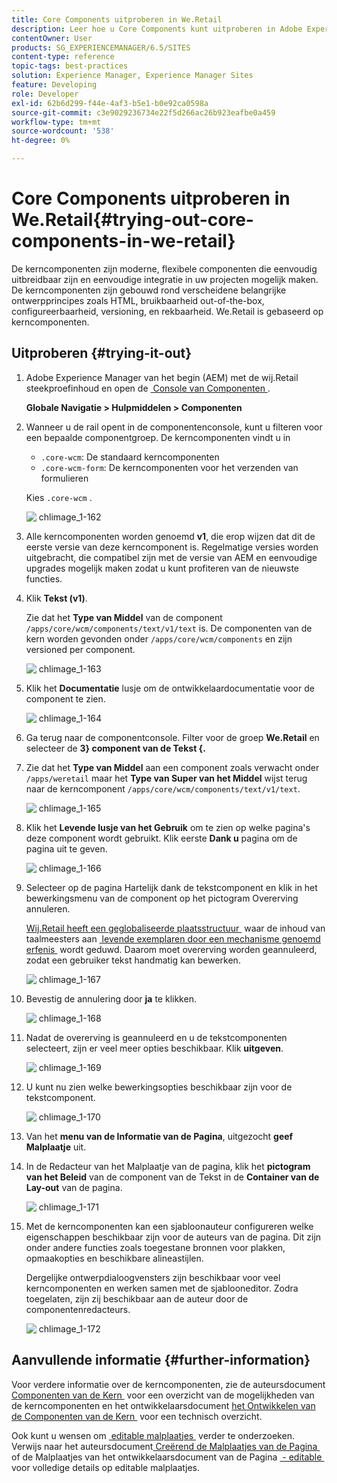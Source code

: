 ```yaml
---
title: Core Components uitproberen in We.Retail
description: Leer hoe u Core Components kunt uitproberen in Adobe Experience Manager met We.Retail.
contentOwner: User
products: SG_EXPERIENCEMANAGER/6.5/SITES
content-type: reference
topic-tags: best-practices
solution: Experience Manager, Experience Manager Sites
feature: Developing
role: Developer
exl-id: 62b6d299-f44e-4af3-b5e1-b0e92ca0598a
source-git-commit: c3e9029236734e22f5d266ac26b923eafbe0a459
workflow-type: tm+mt
source-wordcount: '538'
ht-degree: 0%

---
```


# Core Components uitproberen in We.Retail{#trying-out-core-components-in-we-retail}

De kerncomponenten zijn moderne, flexibele componenten die eenvoudig uitbreidbaar zijn en eenvoudige integratie in uw projecten mogelijk maken. De kerncomponenten zijn gebouwd rond verscheidene belangrijke ontwerpprincipes zoals HTML, bruikbaarheid out-of-the-box, configureerbaarheid, versioning, en rekbaarheid. We.Retail is gebaseerd op kerncomponenten.

## Uitproberen {#trying-it-out}

1. Adobe Experience Manager van het begin (AEM) met de wij.Retail steekproefinhoud en open de [&#x200B; Console van Componenten &#x200B;](/help/sites-authoring/default-components-console.md).

   **Globale Navigatie > Hulpmiddelen > Componenten**

1. Wanneer u de rail opent in de componentenconsole, kunt u filteren voor een bepaalde componentgroep. De kerncomponenten vindt u in

   * `.core-wcm`: De standaard kerncomponenten
   * `.core-wcm-form`: De kerncomponenten voor het verzenden van formulieren

   Kies `.core-wcm` .

   ![&#x200B; chlimage_1-162 &#x200B;](assets/chlimage_1-162.png)

1. Alle kerncomponenten worden genoemd **v1**, die erop wijzen dat dit de eerste versie van deze kerncomponent is. Regelmatige versies worden uitgebracht, die compatibel zijn met de versie van AEM en eenvoudige upgrades mogelijk maken zodat u kunt profiteren van de nieuwste functies.
1. Klik **Tekst (v1)**.

   Zie dat het **Type van Middel** van de component `/apps/core/wcm/components/text/v1/text` is. De componenten van de kern worden gevonden onder `/apps/core/wcm/components` en zijn versioned per component.

   ![&#x200B; chlimage_1-163 &#x200B;](assets/chlimage_1-163.png)

1. Klik het **Documentatie** lusje om de ontwikkelaardocumentatie voor de component te zien.

   ![&#x200B; chlimage_1-164 &#x200B;](assets/chlimage_1-164.png)

1. Ga terug naar de componentconsole. Filter voor de groep **We.Retail** en selecteer de **3&rbrace; component van de Tekst &lbrace;.**
1. Zie dat het **Type van Middel** aan een component zoals verwacht onder `/apps/weretail` maar het **Type van Super van het Middel** wijst terug naar de kerncomponent `/apps/core/wcm/components/text/v1/text`.

   ![&#x200B; chlimage_1-165 &#x200B;](assets/chlimage_1-165.png)

1. Klik het **Levende lusje van het Gebruik** om te zien op welke pagina&#39;s deze component wordt gebruikt. Klik eerste **Dank u** pagina om de pagina uit te geven.

   ![&#x200B; chlimage_1-166 &#x200B;](assets/chlimage_1-166.png)

1. Selecteer op de pagina Hartelijk dank de tekstcomponent en klik in het bewerkingsmenu van de component op het pictogram Overerving annuleren.

   [&#x200B; Wij.Retail heeft een geglobaliseerde plaatsstructuur &#x200B;](/help/sites-developing/we-retail-globalized-site-structure.md) waar de inhoud van taalmeesters aan [&#x200B; levende exemplaren door een mechanisme genoemd erfenis &#x200B;](/help/sites-administering/msm.md) wordt geduwd. Daarom moet overerving worden geannuleerd, zodat een gebruiker tekst handmatig kan bewerken.

   ![&#x200B; chlimage_1-167 &#x200B;](assets/chlimage_1-167.png)

1. Bevestig de annulering door **ja** te klikken.

   ![&#x200B; chlimage_1-168 &#x200B;](assets/chlimage_1-168.png)

1. Nadat de overerving is geannuleerd en u de tekstcomponenten selecteert, zijn er veel meer opties beschikbaar. Klik **uitgeven**.

   ![&#x200B; chlimage_1-169 &#x200B;](assets/chlimage_1-169.png)

1. U kunt nu zien welke bewerkingsopties beschikbaar zijn voor de tekstcomponent.

   ![&#x200B; chlimage_1-170 &#x200B;](assets/chlimage_1-170.png)

1. Van het **menu van de Informatie van de Pagina**, uitgezocht **geef Malplaatje** uit.
1. In de Redacteur van het Malplaatje van de pagina, klik het **pictogram van het Beleid** van de component van de Tekst in de **Container van de Lay-out** van de pagina.

   ![&#x200B; chlimage_1-171 &#x200B;](assets/chlimage_1-171.png)

1. Met de kerncomponenten kan een sjabloonauteur configureren welke eigenschappen beschikbaar zijn voor de auteurs van de pagina. Dit zijn onder andere functies zoals toegestane bronnen voor plakken, opmaakopties en beschikbare alineastijlen.

   Dergelijke ontwerpdialoogvensters zijn beschikbaar voor veel kerncomponenten en werken samen met de sjablooneditor. Zodra toegelaten, zijn zij beschikbaar aan de auteur door de componentenredacteurs.

   ![&#x200B; chlimage_1-172 &#x200B;](assets/chlimage_1-172.png)

## Aanvullende informatie {#further-information}

Voor verdere informatie over de kerncomponenten, zie de auteursdocument [&#x200B; Componenten van de Kern &#x200B;](https://experienceleague.adobe.com/docs/experience-manager-core-components/using/introduction.html?lang=nl-NL) voor een overzicht van de mogelijkheden van de kerncomponenten en het ontwikkelaarsdocument [&#x200B; het Ontwikkelen van de Componenten van de Kern &#x200B;](https://experienceleague.adobe.com/docs/experience-manager-core-components/using/developing/overview.html?lang=nl-NL) voor een technisch overzicht.

Ook kunt u wensen om [&#x200B; editable malplaatjes &#x200B;](/help/sites-developing/we-retail-editable-templates.md) verder te onderzoeken. Verwijs naar het auteursdocument [&#x200B; Creërend de Malplaatjes van de Pagina &#x200B;](/help/sites-authoring/templates.md) of de Malplaatjes van het ontwikkelaarsdocument van de Pagina [&#x200B; - editable &#x200B;](/help/sites-developing/page-templates-editable.md) voor volledige details op editable malplaatjes.
